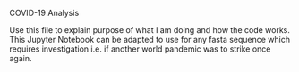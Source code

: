 COVID-19 Analysis 

Use this file to explain purpose of what I am doing and how the code works.
This Jupyter Notebook can be adapted to use for any fasta sequence which requires investigation i.e. if another world pandemic was to strike once again. 